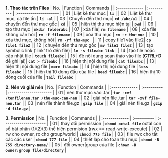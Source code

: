 __1. Thao tác trên Files__
| No. | Function   | Commands     |
| :------------- | :---------- | :--------------------- |
| 01 | Liệt kê thư mục | __`li`__ |
| 02 | Liệt kê thư mục, cả file ẩn | __`li -al`__ |
| 03 | Chuyển đến thư mục| __`cd /abc/a1`__ |
| 04 | chuyển đến thư mục gốc | __`cd`__ |
| 05 | hiện thị thư mục hiện tại | __`pwd`__ |
| 06 | tạo thư mục | __`mkdir folderabc`__ |
| 07 | xóa file| __`rm filename`__ |
| 08 | xóa file không cần hỏi | __`rm -f filename`__ |
| 09 | xóa thư mục | __`rm -r thư-mục`__ |
| 10 | xóa thư mục, không hỏi | __`rm -rf thư-mục `__ |
| 11 | copy file1 vào file2| __`cp file1 file2`__ |
| 12 | chuyển đến thư mục gốc | __`mv file1 file2`__ |
| 13 | tạo symbolic link ('link' trỏ đến file) | __`ln -s fileabc link`__ |
| 14 | tạo file hoặc cập nhật file | __`touch fileabc`__ |
| 15 | đè nội dung soạn thảo vào file (__CTRL+D__ để ghi lại)| __`cat > fileabc`__ |
| 16 | hiện thị nội dung file | __`cat fileabc`__ |
| 13 | hiện thị nội dung file | __`more fileabc`__ |
| 14 | hiện thị nội dung file | __`less fileabc`__ |
| 15 | hiện thị 10 dòng đầu của file | __`head fileabc`__ |
| 16 | hiện thị 10 dòng cuối của file | __`tail fileabc`__ |
  
__2. Nén và giải nén__
| No. | Function   | Commands     |
| :------------- | :---------- | :--------------------- |
| 01 | nén thư mực vào .tar | __`tar -cvf /tenfilenen.tar /thu-muc-can-nen`__ |
| 02 | giải nén file .tar | __`tar -xvf file-nen.tar`__ |
| 03 | nén file thành file.gz | __`gzip file`__ |
| 04 | giải nén file.gz | __`gzip -d file.gz`__ |
  
__3. Permission__
| No. | Function   | Commands     |
| :------------- | :---------- | :--------------------- |
| 01 | thay đổi permission | __`chmod octal file`__  octal con số bát phân (1)(2)(3) thể hiện permision (rwx == read-write-execute) |
| 02 | rw cho owner, rx cho group/world | __`chmod 775 file`__ |
| 03 | file rwx cho tất các các user | __`chmod 777 file`__ |
| 04 | thiết lập cho toàn thư mục | __`chmod -R 755 directory-name/`__ |
| 05 | đổi owner|group của file | __`chown -R owner:group file/directory`__ |
